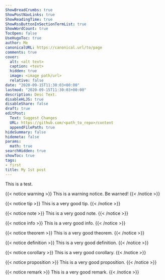 ```yaml
---
ShowBreadCrumbs: true
ShowPostNavLinks: true
ShowReadingTime: true
ShowRssButtonInSectionTermList: true
ShowWordCount: true
TocOpen: false
UseHugoToc: true
author: Me
canonicalURL: https://canonical.url/to/page
comments: true
cover:
  alt: <alt text>
  caption: <text>
  hidden: true
  image: <image path/url>
  relative: false
date: "2020-09-15T11:30:03+00:00"
lastmod: "2020-09-15T11:30:03+00:00"
description: Desc Text.
disableHLJS: true
disableShare: false
draft: true
editPost:
  Text: Suggest Changes
  URL: https://github.com/<path_to_repo>/content
  appendFilePath: true
hideSummary: false
hidemeta: false
params:
  math: true
searchHidden: true
showToc: true
tags:
- first
title: My 1st post
---
```


This is a test.

{{< notice warning >}}
This is a warning notice. Be warned!
{{< /notice >}}

{{< notice tip >}}
This is a very good tip.
{{< /notice >}}

{{< notice note >}}
This is a very good note.
{{< /notice >}}

{{< notice info >}}
This is a very good info.
{{< /notice >}}


{{< notice theorem >}}
This is a very good theorem.
{{< /notice >}}

{{< notice definition >}}
This is a very good definition.
{{< /notice >}}

{{< notice corollary >}}
This is a very good corollary.
{{< /notice >}}

{{< notice proposition >}}
This is a very good proposition.
{{< /notice >}}

{{< notice remark >}}
This is a very good remark.
{{< /notice >}}